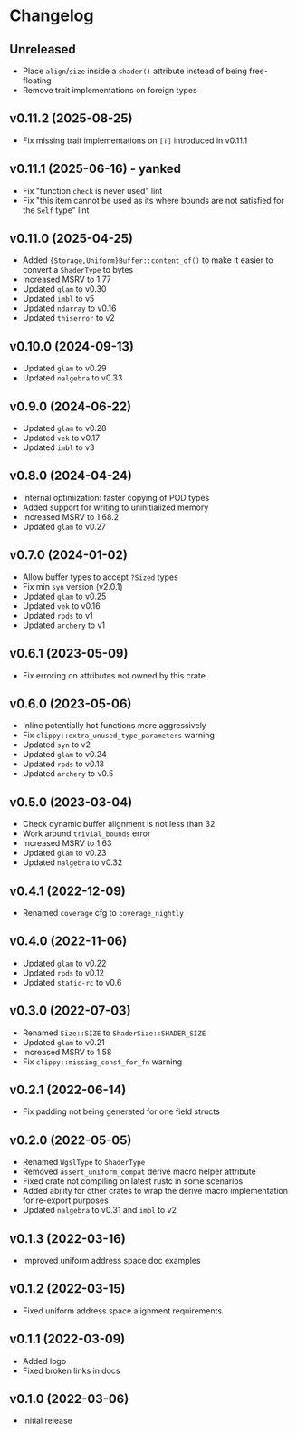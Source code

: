 # Changelog

## Unreleased

- Place `align`/`size` inside a `shader()` attribute instead of being free-floating
- Remove trait implementations on foreign types

## v0.11.2 (2025-08-25)

- Fix missing trait implementations on `[T]` introduced in v0.11.1

## v0.11.1 (2025-06-16) - yanked

- Fix "function `check` is never used" lint
- Fix "this item cannot be used as its where bounds are not satisfied for the `Self` type" lint

## v0.11.0 (2025-04-25)

- Added `{Storage,Uniform}Buffer::content_of()` to make it easier to convert a `ShaderType` to bytes
- Increased MSRV to 1.77
- Updated `glam` to v0.30
- Updated `imbl` to v5
- Updated `ndarray` to v0.16
- Updated `thiserror` to v2

## v0.10.0 (2024-09-13)

- Updated `glam` to v0.29
- Updated `nalgebra` to v0.33

## v0.9.0 (2024-06-22)

- Updated `glam` to v0.28
- Updated `vek` to v0.17
- Updated `imbl` to v3

## v0.8.0 (2024-04-24)

- Internal optimization: faster copying of POD types
- Added support for writing to uninitialized memory
- Increased MSRV to 1.68.2
- Updated `glam` to v0.27

## v0.7.0 (2024-01-02)

- Allow buffer types to accept `?Sized` types
- Fix min `syn` version (v2.0.1)
- Updated `glam` to v0.25
- Updated `vek` to v0.16
- Updated `rpds` to v1
- Updated `archery` to v1

## v0.6.1 (2023-05-09)

- Fix erroring on attributes not owned by this crate

## v0.6.0 (2023-05-06)

- Inline potentially hot functions more aggressively
- Fix `clippy::extra_unused_type_parameters` warning
- Updated `syn` to v2
- Updated `glam` to v0.24
- Updated `rpds` to v0.13
- Updated `archery` to v0.5

## v0.5.0 (2023-03-04)

- Check dynamic buffer alignment is not less than 32
- Work around `trivial_bounds` error
- Increased MSRV to 1.63
- Updated `glam` to v0.23
- Updated `nalgebra` to v0.32

## v0.4.1 (2022-12-09)

- Renamed `coverage` cfg to `coverage_nightly`

## v0.4.0 (2022-11-06)

- Updated `glam` to v0.22
- Updated `rpds` to v0.12
- Updated `static-rc` to v0.6

## v0.3.0 (2022-07-03)

- Renamed `Size::SIZE` to `ShaderSize::SHADER_SIZE`
- Updated `glam` to v0.21
- Increased MSRV to 1.58
- Fix `clippy::missing_const_for_fn` warning

## v0.2.1 (2022-06-14)

- Fix padding not being generated for one field structs

## v0.2.0 (2022-05-05)

- Renamed `WgslType` to `ShaderType`
- Removed `assert_uniform_compat` derive macro helper attribute
- Fixed crate not compiling on latest rustc in some scenarios
- Added ability for other crates to wrap the derive macro implementation for re-export purposes
- Updated `nalgebra` to v0.31 and `imbl` to v2

## v0.1.3 (2022-03-16)

- Improved uniform address space doc examples

## v0.1.2 (2022-03-15)

- Fixed uniform address space alignment requirements

## v0.1.1 (2022-03-09)

- Added logo
- Fixed broken links in docs

## v0.1.0 (2022-03-06)

- Initial release
